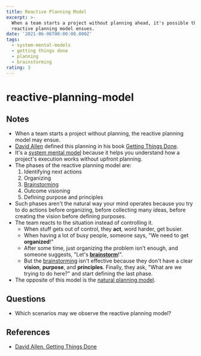 ```yaml
---
title: Reactive Planning Model
excerpt: >-
  When a team starts a project without planning ahead, it's possible that the
  reactive planning model ensues.
date: '2021-06-06T00:00:00.000Z'
tags:
  - system-mental-models
  - getting things done
  - planning
  - brainstorming
rating: 3
---
```


# reactive-planning-model

## Notes

* When a team starts a project without planning, the reactive planning model may ensue.
* [David Allen](https://github.com/arantespp/arantespp.com/tree/b6972d031c3b14786c74e4cbe8941b4cc5f36c0f/zettelkasten/david-allen/README.md) defined this planning in his book [Getting Things Done](https://github.com/arantespp/arantespp.com/tree/b6972d031c3b14786c74e4cbe8941b4cc5f36c0f/books/getting-things-done/README.md#chapter-3-getting-projects-creatively-under-way-the-five-phases-of-project-planning).
* It's a [system mental model](https://github.com/arantespp/arantespp.com/tree/b6972d031c3b14786c74e4cbe8941b4cc5f36c0f/zettelkasten/system-mental-models/README.md) because it helps you understand how a project's execution works without upfront planning.
* The phases of the reactive planning model are:
  1. Identifying next actions
  2. Organizing
  3. [Brainstorming](https://github.com/arantespp/arantespp.com/tree/b6972d031c3b14786c74e4cbe8941b4cc5f36c0f/zettelkasten/brainstorming/README.md)
  4. Outcome visioning
  5. Defining purpose and principles
* Such phases aren't the natural way your mind operates because you try to do actions before organizing, before collecting many ideas, before creating the vision before defining purposes.
* The team reacts to the situation instead of controlling it.
  * When stuff gets out of control, they **act**, word harder, get busier.
  * When having a lot of busy people, someone says, "We need to get **organized**!"
  * After some time, just organizing the problem isn't enough, and someone suggests, "Let's [**brainstorm**](https://github.com/arantespp/arantespp.com/tree/b6972d031c3b14786c74e4cbe8941b4cc5f36c0f/zettelkasten/brainstorming/README.md)!".
  * But the [brainstorming](https://github.com/arantespp/arantespp.com/tree/b6972d031c3b14786c74e4cbe8941b4cc5f36c0f/zettelkasten/brainstorming/README.md) isn't effective because they don't have a clear **vision**, **purpose**, and **principles**. Finally, they ask, "What are we trying to do here?" and start defining the last phase.
* The opposite of this model is the [natural planning model](https://github.com/arantespp/arantespp.com/tree/b6972d031c3b14786c74e4cbe8941b4cc5f36c0f/zettelkasten/natural-planning-model/README.md).

## Questions

* Which scenarios may we observe the reactive planning model?

## References

* [David Allen. Getting Things Done](https://github.com/arantespp/arantespp.com/tree/b6972d031c3b14786c74e4cbe8941b4cc5f36c0f/books/getting-things-done/README.md#chapter-3-getting-projects-creatively-under-way-the-five-phases-of-project-planning)

